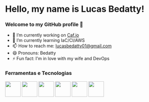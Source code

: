 <html>

# Hello, my name is Lucas Bedatty! 
### Welcome to my GitHub profile 👋
- 🔭 I’m currently working on <a href="https://www.caf.io/">Caf.io</a>
- 🌱 I’m currently learning IaC/CI/AWS
- 📫 How to reach me: lucasbedatty01@gmail.com
- 😄 Pronouns: Bedatty
- ⚡ Fun fact: I'm in love with my wife and DevOps

### Ferramentas e Tecnologias

<div>
    <img src="https://cdn.jsdelivr.net/gh/devicons/devicon/icons/terraform/terraform-original-wordmark.svg" width="50" heigth="50"/>
    <img src="https://cdn.jsdelivr.net/gh/devicons/devicon/icons/git/git-plain-wordmark.svg" width="50" heigth="50"/>
    <img src="https://cdn.jsdelivr.net/gh/devicons/devicon/icons/github/github-original-wordmark.svg" width="50" heigth="50"/>
    <img src="https://cdn.jsdelivr.net/gh/devicons/devicon/icons/gitlab/gitlab-original-wordmark.svg" width="50" heigth="50"/>
    <img src="https://cdn.jsdelivr.net/gh/devicons/devicon/icons/digitalocean/digitalocean-original-wordmark.svg" width="50" heigth="50"/>
    <img src="https://cdn.jsdelivr.net/gh/devicons/devicon/icons/amazonwebservices/amazonwebservices-plain-wordmark.svg" width="50" heigth="50"/>
</div>


<i class="devicon-terraform-plain-wordmark colored"></i>
</html>